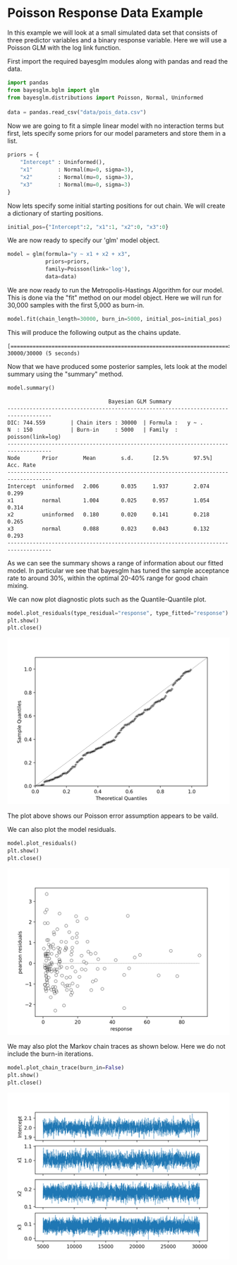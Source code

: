 Poisson Response Data Example
========

In this example we will look at a small simulated data set that consists of three predictor variables and a binary response variable. Here we will use a Poisson GLM with the log link function.

First import the required bayesglm modules along with pandas and read the data.
```python
import pandas
from bayesglm.bglm import glm
from bayesglm.distributions import Poisson, Normal, Uninformed

data = pandas.read_csv("data/pois_data.csv")
```

Now we are going to fit a simple linear model with no interaction terms but first, lets specify some priors for our model parameters and store them in a list.

```python
priors = {
    "Intercept" : Uninformed(),
    "x1"        : Normal(mu=0, sigma=3),
    "x2"        : Normal(mu=0, sigma=3),
    "x3"        : Normal(mu=0, sigma=3)
}
```

Now lets specify some initial starting positions for out chain.
We will create a dictionary of starting positions.
```python
initial_pos={"Intercept":2, "x1":1, "x2":0, "x3":0}
```

We are now ready to specify our 'glm' model object.

```python
model = glm(formula="y ~ x1 + x2 + x3",
            priors=priors,
            family=Poisson(link='log'),
            data=data)
```

We are now ready to run the Metropolis-Hastings Algorithm for our model. This is done via the "fit" method on our model object. Here we will run for 30,000 samples with the first 5,000 as burn-in.

```python
model.fit(chain_length=30000, burn_in=5000, initial_pos=initial_pos)
```
This will produce the following output as the chains update.
```
[=====================================================================>] 30000/30000 (5 seconds)
```

Now that we have produced some posterior samples, lets look at the model summary using the "summary" method.

```python
model.summary()
```
```
                                Bayesian GLM Summary
------------------------------------------------------------------------------------
DIC: 744.559        | Chain iters : 30000  | Formula :   y ~ .          
N  : 150            | Burn-in     : 5000   | Family  :   poisson(link=log)
------------------------------------------------------------------------------------
Node       Prior        Mean        s.d.      [2.5%        97.5%]       Acc. Rate
------------------------------------------------------------------------------------
Intercept  uninformed   2.006       0.035     1.937        2.074        0.299       
x1         normal       1.004       0.025     0.957        1.054        0.314       
x2         uninformed   0.180       0.020     0.141        0.218        0.265       
x3         normal       0.088       0.023     0.043        0.132        0.293       
------------------------------------------------------------------------------------
```

As we can see the summary shows a range of information about our fitted model. In particular we see that bayesglm has tuned the sample acceptance rate to around 30%, within the optimal 20-40% range for good chain mixing. 

We can now plot diagnostic plots such as the Quantile-Quantile plot.
```python
model.plot_residuals(type_residual="response", type_fitted="response")
plt.show()
plt.close()
```

![QQ Plot](images/pois_qq.png)

The plot above shows our Poisson error assumption appears to be vaild.

We can also plot the model residuals.

```python
model.plot_residuals()
plt.show()
plt.close()
```

![Residuals](images/pois_resiual.png)

We may also plot the Markov chain traces as shown below. Here we do not include the burn-in iterations.

```python
model.plot_chain_trace(burn_in=False)
plt.show()
plt.close()
```

![Posterior MCMC Chains](images/pois_chains.png)
    
    